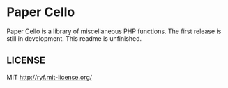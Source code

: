 # Paper Cello

Paper Cello is a library of miscellaneous PHP functions.
The first release is still in development.
This readme is unfinished.

## LICENSE

MIT <http://ryf.mit-license.org/>
